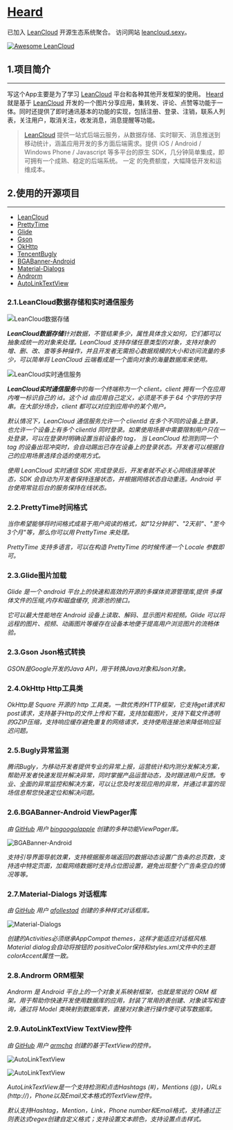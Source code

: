 # [Heard](http://fir.im/qs4a)

已加入 [LeanCloud](https://leancloud.cn/) 开源生态系统聚合。 访问网站 [leancloud.sexy](http://leancloud.sexy/)。

[![Awesome LeanCloud](https://img.shields.io/badge/Awesome-LeanCloud-2c97e8.svg)](http://leancloud.sexy)

## 1.项目简介

---

写这个App主要是为了学习 [LeanCloud](https://leancloud.cn/) 平台和各种其他开发框架的使用。 [Heard](http://fir.im/qs4a) 就是基于 [LeanCloud](https://leancloud.cn/) 开发的一个图片分享应用，集转发、评论、点赞等功能于一体。同时还提供了即时通讯基本的功能的实现，包括注册、登录、注销，联系人列表，关注用户，取消关注，收发消息，消息提醒等功能。 

>[LeanCloud](https://leancloud.cn/) 提供一站式后端云服务，从数据存储、实时聊天、消息推送到移动统计，涵盖应用开发的多方面后端需求。提供 iOS / Android / Windows Phone / Javascript 等多平台的原生 SDK，几分钟简单集成，即可拥有一个成熟、稳定的后端系统。 一定 的免费额度，大幅降低开发和运维成本。

## 2.使用的开源项目

---

- [LeanCloud](https://github.com/leancloud)
- [PrettyTime](https://github.com/ocpsoft/prettytime)
- [Glide](https://github.com/bumptech/glide)
- [Gson](https://github.com/google/gson)
- [OkHttp](https://github.com/square/okhttp)
- [TencentBugly](http://bugly.qq.com/)
- [BGABanner-Android](https://github.com/bingoogolapple/BGABanner-Android)
- [Material-Dialogs](https://github.com/afollestad/material-dialogs)
- [Androrm](http://www.androrm.com/)
- [AutoLinkTextView](https://github.com/armcha/AutoLinkTextView)

### 2.1.LeanCloud数据存储和实时通信服务

![LeanCloud数据存储](https://raw.githubusercontent.com/WaylanPunch/Heard/master/Screenshot/Screenshot023.jpg)

***LeanCloud数据存储**针对数据，不管结果多少，属性具体含义如何，它们都可以抽象成统一的对象来处理。LeanCloud 支持存储任意类型的对象，支持对象的增、删、改、查等多种操作，并且开发者无需担心数据规模的大小和访问流量的多少，可以简单将 LeanCloud 云端看成是一个面向对象的海量数据库来使用。*

![LeanCloud实时通信服务](https://raw.githubusercontent.com/WaylanPunch/Heard/master/Screenshot/Screenshot024.jpg)

***LeanCloud实时通信服务**中的每一个终端称为一个 client。client 拥有一个在应用内唯一标识自己的 id。这个 id 由应用自己定义，必须是不多于 64 个字符的字符串。在大部分场合，client 都可以对应到应用中的某个用户。*

*默认情况下，LeanCloud 通信服务允许一个 clientId 在多个不同的设备上登录，也允许一个设备上有多个 clientId 同时登录。如果使用场景中需要限制用户只在一处登录，可以在登录时明确设置当前设备的 tag， 当 LeanCloud 检测到同一个 tag 的设备出现冲突时，会自动踢出已存在设备上的登录状态。开发者可以根据自己的应用场景选择合适的使用方式。*

*使用 LeanCloud 实时通信 SDK 完成登录后，开发者就不必关心网络连接等状态，SDK 会自动为开发者保持连接状态，并根据网络状态自动重连。Android 平台使用常驻后台的服务保持在线状态。*

### 2.2.PrettyTime时间格式

*当你希望能够将时间格式成易于用户阅读的格式，如"12分钟前"、"2天前"、"至今3个月"等，那么你可以用 PrettyTime 来处理。*

*PrettyTime 支持多语言，可以在构造 PrettyTime 的时候传递一个 Locale 参数即可。*

### 2.3.Glide图片加载

*Glide 是一个 android 平台上的快速和高效的开源的多媒体资源管理库,提供 多媒体文件的压缩,内存和磁盘缓存, 资源池的接口。*

*它可以最大性能地在 Android 设备上读取、解码、显示图片和视频。Glide 可以将远程的图片、视频、动画图片等缓存在设备本地便于提高用户浏览图片的流畅体验。*

### 2.3.Gson Json格式转换

*GSON是Google开发的Java API，用于转换Java对象和Json对象。*

### 2.4.OkHttp Http工具类

*OkHttp是 Square 开源的 http 工具类。一款优秀的HTTP框架，它支持get请求和post请求，支持基于Http的文件上传和下载，支持加载图片，支持下载文件透明的GZIP压缩，支持响应缓存避免重复的网络请求，支持使用连接池来降低响应延迟问题。*

### 2.5.Bugly异常监测

*腾讯Bugly，为移动开发者提供专业的异常上报，运营统计和内测分发解决方案，帮助开发者快速发现并解决异常，同时掌握产品运营动态，及时跟进用户反馈。专业、全面的异常监控和解决方案，可以让您及时发现应用的异常，并通过丰富的现场信息帮您快速定位和解决问题。*

### 2.6.BGABanner-Android ViewPager库

*由 [GitHub](https://github.com/) 用户 [bingoogolapple](https://github.com/bingoogolapple) 创建的多种功能ViewPager库。*

![BGABanner-Android](https://cloud.githubusercontent.com/assets/8949716/17474646/98ff0980-5d89-11e6-965e-fc5167b6f51f.gif)

*支持引导界面导航效果，支持根据服务端返回的数据动态设置广告条的总页数，支持选中特定页面，加载网络数据时支持占位图设置，避免出现整个广告条空白的情况等等。*

### 2.7.Material-Dialogs 对话框库

*由 [GitHub](https://github.com/) 用户 [afollestad](https://github.com/afollestad/) 创建的多种样式对话框库。*

![Material-Dialogs](https://raw.githubusercontent.com/afollestad/material-dialogs/master/art/readmeshowcase.png)

*创建的Activities必须继承AppCompat themes，这样才能适应对话框风格. Material dialog会自动将按钮的 positiveColor保持和styles.xml文件中的主题colorAccent属性一致。*

### 2.8.Androrm ORM框架

*Androrm 是 Android 平台上的一个对象关系映射框架，也就是常说的 ORM 框架。用于帮助你快速开发使用数据库的应用，封装了常用的表创建、对象读写和查询，通过将 Model 类映射到数据库表，直接对对象进行操作便可读写数据库。*

### 2.9.AutoLinkTextView TextView控件

*由 [GitHub](https://github.com/) 用户 [armcha](https://github.com/armcha/) 创建的基于TextView的控件。*

![AutoLinkTextView](https://raw.githubusercontent.com/armcha/AutoLinkTextView/master/screens/gif1.gif)

![AutoLinkTextView](https://github.com/armcha/AutoLinkTextView/raw/master/screens/screen1.png)

*AutoLinkTextView是一个支持检测和点击Hashtags (#)，Mentions (@)，URLs (http://)，Phone以及Email文本格式的TextView控件。*

*默认支持Hashtag，Mention，Link，Phone number和Email格式，支持通过正则表达式regex创建自定义格式；支持设置文本颜色，支持设置点击样式。*








